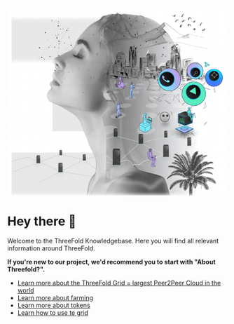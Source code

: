 <!-- ![](img/decentralization.jpg) -->
![](img/home_threefold_new_.png ':size=700')

# Hey there 👋

Welcome to the ThreeFold Knowledgebase. Here you will find all relevant information around ThreeFold.

**If you're new to our project, we'd recommend you to start with "About Threefold?".**


- [Learn more about the ThreeFold Grid = largest Peer2Peer Cloud in the world](@grid_home)
- [Learn more about farming](@farming_home)
- [Learn more about tokens](@tokens_home)
- [Learn how to use te grid](@cloud_home)

<!-- 

## More Online Resources

For additional information, please refer to our **official channels**:

- **[Our main website](https://threefold.io)**: Helps you navigate throughout the ThreeFold universe based on your interest(s) in the project.
    - **[Be The Internet](https://farming.threefold.io)**: Join the Internet economy by hosting a server at your home or office.
    - **[Alliance for a Conscious Internet](https://consciousinternet.org)**: A collective ecosystem of planet and human centric projects.
    - **[ThreeFold Marketplace](https://marketplace.threefold.io)**: Empower your community with peer-to-peer applications and tools.
    - **[Your P2P Cloud](https://cloud.threefold.io)**: Build secure software, applications, and open Internet services.
    - **[The Antidote to the Cyber Pandemic](https://threefold.tech)**: Dig deeper into the technology behind the TF Grid.
    - **[Digital Twin](https://mydigitaltwin.io)**: Own your data. The next-level end user experience that will change everything!
- **[ThreeFold News Telegram Channel](https://t.me/threefoldnews)**: Stay updated on what is our most recent announcements and updates.
- **[The ThreeFold Forum](https://forum.threefold.io)**: The perfect place for you to share, connect, & ask questions.

We're also active **on social media**:

- **[Twitter](https://twitter.com/threefold_io)**
- **[LinkedIn](https://linkedin.com/company/threefold-foundation/)**
- **[Facebook](https://facebook.com/threefold.io)**
- **[YouTube](https://youtube.com/c/ThreeFoldFoundation)**

*We're planning to move away from social media platforms in the future, once we have our own decentralized alternatives on our grid, in order to align with our [manifesto](https://library.threefold.me/threefold_decentralization_manifesto_v_2_0_1.pdf). Be sure to join our [ThreeFold News Channel](https://t.me/threefoldnews) for important updates.* -->